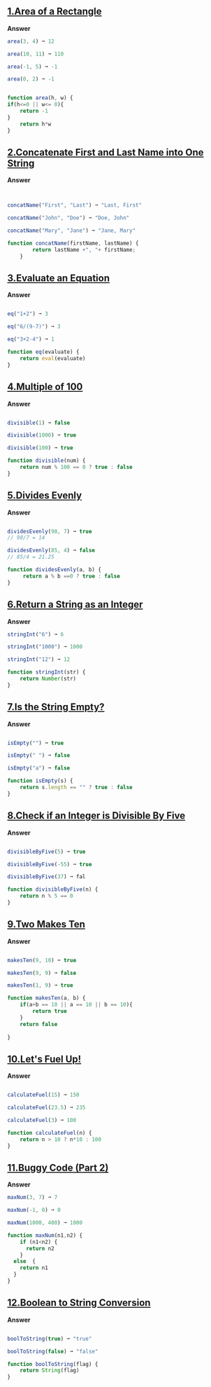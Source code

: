 ## [1.Area of a Rectangle](https://edabit.com/challenge/g6b9HqkXqWu6Gp)

**Answer**



```js
area(3, 4) ➞ 12

area(10, 11) ➞ 110

area(-1, 5) ➞ -1

area(0, 2) ➞ -1


function area(h, w) {
if(h<=0 || w<= 0){
	return -1
}
	return h*w
}

```





## [2.Concatenate First and Last Name into One String](https://edabit.com/challenge/RQwdZmtrW8mCnuCMN)

**Answer**

```js


concatName("First", "Last") ➞ "Last, First"

concatName("John", "Doe") ➞ "Doe, John"

concatName("Mary", "Jane") ➞ "Jane, Mary"

function concatName(firstName, lastName) {
		return lastName +", "+ firstName;
	}

```

## [3.Evaluate an Equation](https://edabit.com/challenge/n2bFd2enCnHJkTwsK)

**Answer**

```js

eq("1+2") ➞ 3

eq("6/(9-7)") ➞ 3

eq("3+2-4") ➞ 1

function eq(evaluate) {
	return eval(evaluate)
}

```

## [4.Multiple of 100](https://edabit.com/challenge/qMr6wYGr6NaXAPQGF)

**Answer**

```js

divisible(1) ➞ false

divisible(1000) ➞ true

divisible(100) ➞ true

function divisible(num) {
	return num % 100 == 0 ? true : false
}

```

## [5.Divides Evenly](https://edabit.com/challenge/JfB9mWmbwYHbupxCB)

**Answer**

```js

dividesEvenly(98, 7) ➞ true
// 98/7 = 14

dividesEvenly(85, 4) ➞ false
// 85/4 = 21.25

function dividesEvenly(a, b) {
	 return a % b ==0 ? true : false
}

```


## [6.Return a String as an Integer](https://edabit.com/challenge/rGsgEswWuW339yNxY)

**Answer**

```js
stringInt("6") ➞ 6

stringInt("1000") ➞ 1000

stringInt("12") ➞ 12

function stringInt(str) {
	return Number(str)
}

```

## [7.Is the String Empty?](https://edabit.com/challenge/EzbfiquDoAc2Zc9FL)

**Answer**

```js

isEmpty("") ➞ true

isEmpty(" ") ➞ false

isEmpty("a") ➞ false

function isEmpty(s) {
	return s.length == "" ? true : false
}

```

## [8.Check if an Integer is Divisible By Five](https://edabit.com/challenge/iBQYbSHZGhpktLRdn)

**Answer**

```js

divisibleByFive(5) ➞ true

divisibleByFive(-55) ➞ true

divisibleByFive(37) ➞ fal

function divisibleByFive(n) {
	return n % 5 == 0
}

```

## [9.Two Makes Ten](https://edabit.com/challenge/5erCDJ8eJDrXkmwTK)

**Answer**

```js

makesTen(9, 10) ➞ true

makesTen(9, 9) ➞ false

makesTen(1, 9) ➞ true

function makesTen(a, b) {
	if(a+b == 10 || a == 10 || b == 10){
		return true
	}
	return false
	
}

```
## [10.Let's Fuel Up!](https://edabit.com/challenge/YMWDcSuYwYvve3HZj)

**Answer**

```js

calculateFuel(15) ➞ 150

calculateFuel(23.5) ➞ 235

calculateFuel(3) ➞ 100

function calculateFuel(n) {
	return n > 10 ? n*10 : 100
}

```

## [11.Buggy Code (Part 2)](https://edabit.com/challenge/uE9AJ4sSrrpSASMpu)

**Answer**

```js
maxNum(3, 7) ➞ 7

maxNum(-1, 0) ➞ 0

maxNum(1000, 400) ➞ 1000

function maxNum(n1,n2) {
	if (n1<n2) {
	  return n2
	}
  else  {
	return n1
  }
}

```
## [12.Boolean to String Conversion](https://edabit.com/challenge/KSTkFSnaYBJdo6PHx)

**Answer**

```js

boolToString(true) ➞ "true"

boolToString(false) ➞ "false"

function boolToString(flag) {
	return String(flag)
}

```